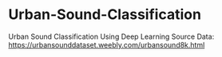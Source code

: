 # Urban-Sound-Classification
Urban Sound Classification Using Deep Learning
Source Data: https://urbansounddataset.weebly.com/urbansound8k.html

